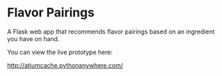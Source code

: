 # Flavor Pairings
A Flask web app that recommends flavor pairings based on an ingredient you have on hand.

You can view the live prototype here: 

http://atiumcache.pythonanywhere.com/

